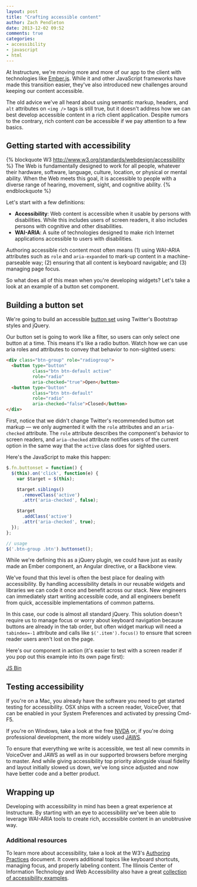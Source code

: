 ```yaml
---
layout: post
title: "Crafting accessible content"
author: Zach Pendleton
date: 2013-12-02 09:52
comments: true
categories:
- accessibility
- javascript
- html
---
```


At Instructure, we're moving more and more of our app to the client with technologies like [Ember.js](http://emberjs.com). While it and other JavaScript frameworks have made this transition easier, they've also introduced new challenges around keeping our content accessible.

The old advice we've all heard about using semantic markup, headers, and `alt` attributes on `<img />` tags is still true, but it doesn't address how we can best develop accessible content in a rich client application. Despite rumors to the contrary, rich content _can_ be accessible if we pay attention to a few basics.

<!--more-->

## Getting started with accessibility

{% blockquote W3 http://www.w3.org/standards/webdesign/accessibility %}
The Web is fundamentally designed to work for all people, whatever their hardware, software, language, culture, location, or physical or mental ability. When the Web meets this goal, it is accessible to people with a diverse range of hearing, movement, sight, and cognitive ability.
{% endblockquote %}

Let's start with a few definitions:

- **Accessibility**: Web content is accessible when it usable by persons with disabilities. While this includes users of screen readers, it also includes persons with cognitive and other disabilities.
- **WAI-ARIA**: A suite of technologies designed to make rich Internet applications accessible to users with disabilities.

Authoring accessible rich content most often means (1) using WAI-ARIA attributes such as `role` and `aria-expanded` to mark-up content in a machine-parseable way; (2) ensuring that all content is keyboard navigable; and (3) managing page focus.

So what does all of this mean when you're developing widgets? Let's take a look at an example of a button set component.

## Building a button set

We're going to build an accessible [button set](http://getbootstrap.com/components/#btn-groups) using Twitter's Bootstrap styles and jQuery.

Our button set is going to work like a filter, so users can only select one button at a time. This means it's like a radio button. Watch how we can use aria roles and attributes to convey that behavior to non-sighted users:

```html
<div class="btn-group" role="radiogroup">
  <button type="button"
          class="btn btn-default active"
          role="radio"
          aria-checked="true">Open</button>
  <button type="button"
          class="btn btn-default"
          role="radio"
          aria-checked="false">Closed</button>
</div>
```

First, notice that we didn't change Twitter's recommended button set markup &mdash; we only augmented it with the `role` attributes and an `aria-checked` attribute. The `role` attribute describes the component's behavior to screen readers, and `aria-checked` attribute notifies users of the current option in the same way that the `active` class does for sighted users.

Here's the JavaScript to make this happen:

```javascript
$.fn.buttonset = function() {
  $(this).on('click', function(e) {
    var $target = $(this);

    $target.siblings()
      .removeClass('active')
      .attr('aria-checked', false);

    $target
      .addClass('active')
      .attr('aria-checked', true);
  });
};

// usage
$('.btn-group .btn').buttonset();
```

While we're defining this as a jQuery plugin, we could have just as easily made an Ember component, an Angular directive, or a Backbone view.

We've found that this level is often the best place for dealing with accessibility. By handling accessibility details in our reusable widgets and libraries we can code it once and benefit across our stack. New engineers can immediately start writing accessible code, and all engineers benefit from quick, accessible implementations of common patterns.

In this case, our code is almost all standard jQuery. This solution doesn't require us to manage focus or worry about keyboard navigation because buttons are already in the tab order, but often widget markup will need a `tabindex=-1` attribute and calls like `$('.item').focus()` to ensure that screen reader users aren't lost on the page.

Here's our component in action (it's easier to test with a screen reader if you pop out this example into its own page first):

<a class="jsbin-embed" href="http://jsbin.com/OBoqALa/1/embed?output">JS Bin</a><script src="http://static.jsbin.com/js/embed.js"></script>

## Testing accessibility

If you're on a Mac, you already have the software you need to get started testing for accessibility. OSX ships with a screen reader, VoiceOver, that can be enabled in your System Preferences and activated by pressing Cmd-F5.

If you're on Windows, take a look at the free [NVDA](http://www.nvaccess.org/) or, if you're doing professional development, the more widely used [JAWS](http://www.freedomscientific.com/products/fs/jaws-product-page.asp).

To ensure that everything we write is accessible, we test all new commits in VoiceOver and JAWS as well as in our supported browsers before merging to master. And while giving accessibility top priority alongside visual fidelity and layout initially slowed us down, we've long since adjusted and now have  better code and a better product. 

## Wrapping up

Developing with accessibility in mind has been a great experience at Instructure. By starting with an eye to accessibility we've been able to leverage WAI-ARIA tools to create rich, accessible content in an unobtrusive way.

### Additional resources

To learn more about accessibility, take a look at the W3's [Authoring Practices](http://www.w3.org/TR/wai-aria-practices) document. It covers additional topics like keyboard shortcuts, managing focus, and properly labeling content. The Illinois Center of Information Technology and Web Accessibility also have a great [collection of accessibility examples](http://test.cita.uiuc.edu/aria/).

